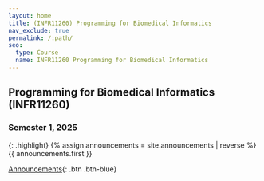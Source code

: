 ```yaml
---
layout: home
title: (INFR11260) Programming for Biomedical Informatics
nav_exclude: true
permalink: /:path/
seo:
  type: Course
  name: INFR11260 Programming for Biomedical Informatics
---
```


## Programming for Biomedical Informatics (INFR11260)

### Semester 1, 2025

{: .highlight}
{% assign announcements = site.announcements | reverse %}
{{ announcements.first }}

[Announcements](https://biomedical-informatics.github.io/pbi-home/announcements){: .btn .btn-blue}